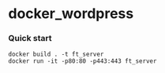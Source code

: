 # docker_wordpress

### Quick start

```
docker build . -t ft_server
docker run -it -p80:80 -p443:443 ft_server
```
